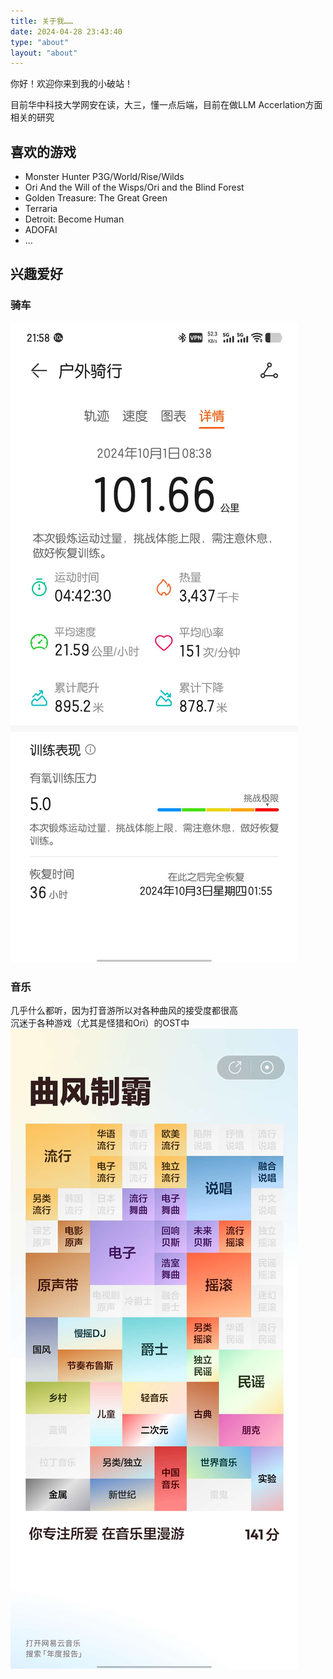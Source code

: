 ```yaml
---
title: 关于我……
date: 2024-04-28 23:43:40
type: "about"
layout: "about"
---
```


你好！欢迎你来到我的小破站！

目前华中科技大学网安在读，大三，懂一点后端，目前在做LLM Accerlation方面相关的研究

## 喜欢的游戏
- Monster Hunter P3G/World/Rise/Wilds
- Ori And the Will of the Wisps/Ori and the Blind Forest
- Golden Treasure: The Great Green
- Terraria
- Detroit: Become Human
- ADOFAI
- ...

## 兴趣爱好
### 骑车
![alt text](87f9b6c62f57ea69e886585198eaade.jpg)

### 音乐
几乎什么都听，因为打音游所以对各种曲风的接受度都很高  
沉迷于各种游戏（尤其是怪猎和Ori）的OST中  
![alt text](4c1e538da1cecd52b175f0e46176c59.jpg)